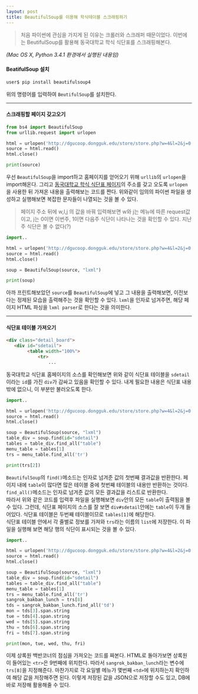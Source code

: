 ```yaml
---
layout: post
title: BeautifulSoup를 이용해 학식테이블 스크래핑하기
---
```


> 처음 파이썬에 관심을 가지게 된 이유는 크롤러와 스크래퍼 때문이었다. 이번에는 BeutifulSoup를 활용해 동국대학교 학식 식단표를 스크래핑해본다.

_(Mac OS X, Python 3.4.1 환경에서 실행된 내용임)_


#### BeatifulSoup 설치
```bash
user$ pip install beautifulsoup4
```
위의 명령어를 입력하여 `BeutifulSoup`를 설치한다.

- - -


#### 스크래핑할 페이지 갖고오기

```python
from bs4 import BeautifulSoup
from urllib.request import urlopen

html = urlopen('http://dgucoop.dongguk.edu/store/store.php?w=4&l=2&j=0')
source = html.read()
html.close()

print(source)
```
우선 `BeautifulSoup`을 import하고 홈페이지를 얻어오기 위해 `urllib`의 `urlopen`을 import해온다. 그리고 [동국대학교 학식 식단표 페이지](http://dgucoop.dongguk.edu/store/store.php?w=4&l=2&j=0)의 주소를 갖고 오도록 `urlopen`을 사용한 뒤 가져온 내용을 출력해보는 코드를 짠다. 위와같이 임의의 파이썬 파일을 생성하고 실행해보면 복잡한 문자들이 나열되는 것을 볼 수 있다.

> 페이지 주소 뒤에 w,l,j 의 값을 바꿔 입력해보면 w와 j는 메뉴에 따른 request값이고, j는 0이면 이번주, 1이면 다음주 식단이 나타나는 것을 확인할 수 있다. 지난주 식단은 볼 수 없다(?)

```python
import..

html = urlopen('http://dgucoop.dongguk.edu/store/store.php?w=4&l=2&j=0')
source = html.read()
html.close()

soup = BeautifulSoup(source, "lxml")

print(soup)
```
아까 프린트해보았던 `source`를 `BeautifulSoup`에 넣고 그 내용을 출력해보면, 이전보다는 정제된 모습을 출력해주는 것을 확인할 수 있다. `lxml`을 인자로 넘겨주면, 해당 페이지 HTML 파싱을 `lxml parser`로 한다는 것을 의미한다.

- - -


#### 식단표 테이블 가져오기

```html
<div class="detail_board">
   <div id="sdetail">
		<table width="100%">
			<tr>
            	...
```
동국대학교 식단표 홈페이지의 소스를 확인해보면 위와 같이 식단표 테이블을 `sdetail`이라는 `id`를 가진 `div`가 감싸고 있음을 확인할 수 있다. 내게 필요한 내용은 식단표 내용밖에 없으니, 이 부분만 불러오도록 한다.

```python
import..

html = urlopen('http://dgucoop.dongguk.edu/store/store.php?w=4&l=2&j=0')
source = html.read()
html.close()

soup = BeautifulSoup(source, "lxml")
table_div = soup.find(id="sdetail")
tables = table_div.find_all("table")
menu_table = tables[1]
trs = menu_table.find_all('tr')

print(trs[2])
```
`BeautifulSoup`의 `find()`메소드는 인자로 넘겨준 값의 첫번째 결과값을 반환한다. 페이지 내에 `table`이 많다면 많은 테이블 중에 첫번째 테이블의 내용만 반환하는 것이다. `find_all()`메소드는 인자로 넘겨준 값의 모든 결과값을 리스트로 반환한다.  
따라서 위와 같은 코드를 입력후 파일을 실행해보면 `div`안의 모든 `table`이 출력됨을 볼 수 있다. 그런데, 식단표 페이지의 소스를 잘 보면 `div#sdetail`안에는 `table`이 두개 들어있다. 식단표 테이블은 두번째 테이블이므로  `tables[1]`에 해당한다.  
식단표 테이블 안에서 각 줄별로 정보를 가져와 `trs`라는 이름의 `list`에 저장한다. 이 파일을 실행해 보면 해당 행의 식단이 표시되는 것을 볼 수 있다.

```python
import..

html = urlopen('http://dgucoop.dongguk.edu/store/store.php?w=4&l=2&j=0')
source = html.read()
html.close()

soup = BeautifulSoup(source, "lxml")
table_div = soup.find(id="sdetail")
tables = table_div.find_all("table")
menu_table = tables[1]
trs = menu_table.find_all('tr')
sangrok_bakban_lunch = trs[8]
tds = sangrok_bakban_lunch.find_all('td')
mon = tds[3].span.string
tue = tds[4].span.string
wed = tds[5].span.string
thu = tds[6].span.string
fri = tds[7].span.string

print(mon, tue, wed, thu, fri)
```
이제 상록원 백반코너의 점심을 가져오는 코드를 짜본다. HTML로 돌아가보면 상록원이 들어있는 `<tr>`은 9번째에 위치한다. 따라서 `sangrok_bakban_lunch`라는 변수에 `trs[8]`을 지정해준다. 마찬가지로 각 요일별 메뉴가 몇번째 `<td>`에 위치하는지 확인하여 해당 값을 저장해주면 된다. 이렇게 저장된 값을 JSON으로 저장할 수도 있고, DB에 바로 저장해 활용해줄 수 있다.





